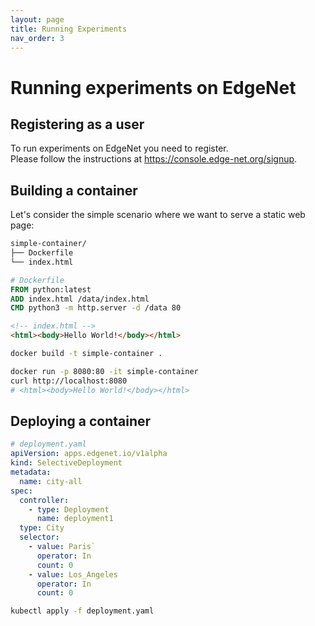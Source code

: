 ```yaml
---
layout: page
title: Running Experiments
nav_order: 3
---
```


# Running experiments on EdgeNet

## Registering as a user

To run experiments on EdgeNet you need to register.  
Please follow the instructions at <https://console.edge-net.org/signup>.

## Building a container

Let's consider the simple scenario where we want to serve a static web page:
```bash
simple-container/
├── Dockerfile
└── index.html
```

```dockerfile
# Dockerfile
FROM python:latest
ADD index.html /data/index.html
CMD python3 -m http.server -d /data 80
```

```html
<!-- index.html -->
<html><body>Hello World!</body></html>
```

```bash
docker build -t simple-container .
```

```bash
docker run -p 8080:80 -it simple-container
curl http://localhost:8080
# <html><body>Hello World!</body></html>
```

## Deploying a container

```yaml
# deployment.yaml
apiVersion: apps.edgenet.io/v1alpha
kind: SelectiveDeployment
metadata:
  name: city-all
spec:
  controller:
    - type: Deployment
      name: deployment1
  type: City
  selector:
    - value: Paris`
      operator: In
      count: 0
    - value: Los_Angeles
      operator: In
      count: 0
```

```bash
kubectl apply -f deployment.yaml
```